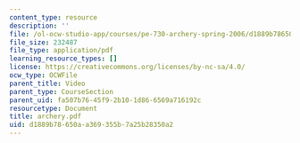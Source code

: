 ```yaml
---
content_type: resource
description: ''
file: /ol-ocw-studio-app/courses/pe-730-archery-spring-2006/d1889b78650aa369355b7a25b28350a2_archery.pdf
file_size: 232487
file_type: application/pdf
learning_resource_types: []
license: https://creativecommons.org/licenses/by-nc-sa/4.0/
ocw_type: OCWFile
parent_title: Video
parent_type: CourseSection
parent_uid: fa507b76-45f9-2b10-1d86-6569a716192c
resourcetype: Document
title: archery.pdf
uid: d1889b78-650a-a369-355b-7a25b28350a2
---
```

